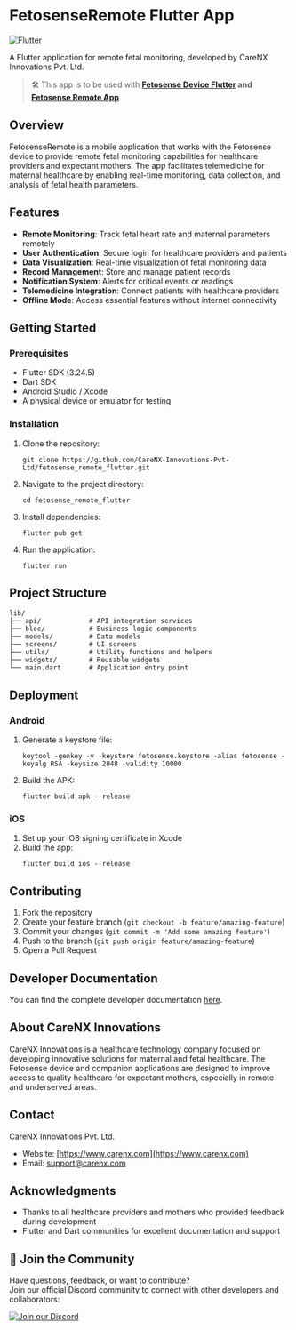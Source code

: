 # FetosenseRemote Flutter App

[![Flutter](https://img.shields.io/badge/Flutter-2.x-blue)](https://flutter.dev/)

A Flutter application for remote fetal monitoring, developed by CareNX Innovations Pvt. Ltd.

> 🛠️ This app is to be used with **[Fetosense Device Flutter](https://github.com/CareNX-Innovations-Pvt-Ltd/fetosense_device_flutter) and [Fetosense Remote App](https://github.com/CareNX-Innovations-Pvt-Ltd/fetosense_remote_flutter)**.

## Overview

FetosenseRemote is a mobile application that works with the Fetosense device to provide remote fetal monitoring capabilities for healthcare providers and expectant mothers. The app facilitates telemedicine for maternal healthcare by enabling real-time monitoring, data collection, and analysis of fetal health parameters.

## Features

- **Remote Monitoring**: Track fetal heart rate and maternal parameters remotely
- **User Authentication**: Secure login for healthcare providers and patients
- **Data Visualization**: Real-time visualization of fetal monitoring data
- **Record Management**: Store and manage patient records
- **Notification System**: Alerts for critical events or readings
- **Telemedicine Integration**: Connect patients with healthcare providers
- **Offline Mode**: Access essential features without internet connectivity

## Getting Started

### Prerequisites

- Flutter SDK (3.24.5)
- Dart SDK
- Android Studio / Xcode
- A physical device or emulator for testing

### Installation

1. Clone the repository:
   ```
   git clone https://github.com/CareNX-Innovations-Pvt-Ltd/fetosense_remote_flutter.git
   ```

2. Navigate to the project directory:
   ```
   cd fetosense_remote_flutter
   ```

3. Install dependencies:
   ```
   flutter pub get
   ```

4. Run the application:
   ```
   flutter run
   ```

## Project Structure

```
lib/
├── api/            # API integration services
├── bloc/           # Business logic components
├── models/         # Data models
├── screens/        # UI screens
├── utils/          # Utility functions and helpers
├── widgets/        # Reusable widgets
└── main.dart       # Application entry point
```

## Deployment

### Android

1. Generate a keystore file:
   ```
   keytool -genkey -v -keystore fetosense.keystore -alias fetosense -keyalg RSA -keysize 2048 -validity 10000
   ```

2. Build the APK:
   ```
   flutter build apk --release
   ```

### iOS

1. Set up your iOS signing certificate in Xcode
2. Build the app:
   ```
   flutter build ios --release
   ```

## Contributing

1. Fork the repository
2. Create your feature branch (`git checkout -b feature/amazing-feature`)
3. Commit your changes (`git commit -m 'Add some amazing feature'`)
4. Push to the branch (`git push origin feature/amazing-feature`)
5. Open a Pull Request

## Developer Documentation

You can find the complete developer documentation [here](https://carenx-innovations-pvt-ltd.github.io/fetosense_remote_flutter/).

## About CareNX Innovations

CareNX Innovations is a healthcare technology company focused on developing innovative solutions for maternal and fetal healthcare. The Fetosense device and companion applications are designed to improve access to quality healthcare for expectant mothers, especially in remote and underserved areas.

## Contact

CareNX Innovations Pvt. Ltd.
- Website: [https://www.carenx.com](https://www.carenx.com)
- Email: support@carenx.com

## Acknowledgments

- Thanks to all healthcare providers and mothers who provided feedback during development
- Flutter and Dart communities for excellent documentation and support

## 💬 Join the Community

Have questions, feedback, or want to contribute?  
Join our official Discord community to connect with other developers and collaborators:

[![Join our Discord](https://img.shields.io/discord/YOUR_SERVER_ID?label=Join%20Discord&logo=discord&style=for-the-badge)](https://discord.gg/cSs9sAzn)

